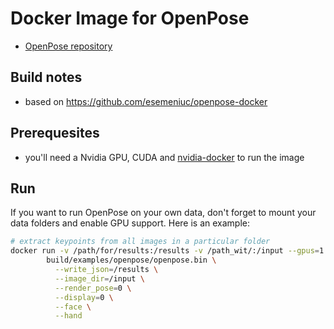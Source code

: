 # Docker Image for OpenPose

 * [OpenPose repository](https://github.com/CMU-Perceptual-Computing-Lab/openpose)

## Build notes

  * based on https://github.com/esemeniuc/openpose-docker

## Prerequesites

  * you'll need a Nvidia GPU, CUDA and [nvidia-docker](https://github.com/NVIDIA/nvidia-docker) to run the image

## Run

If you want to run OpenPose on your own data, don't forget to mount your data folders and enable GPU support. Here is an example:

```bash
# extract keypoints from all images in a particular folder
docker run -v /path/for/results:/results -v /path_wit/:/input --gpus=1 openpose \
        build/examples/openpose/openpose.bin \
          --write_json=/results \
          --image_dir=/input \
          --render_pose=0 \
          --display=0 \
          --face \
          --hand
```
